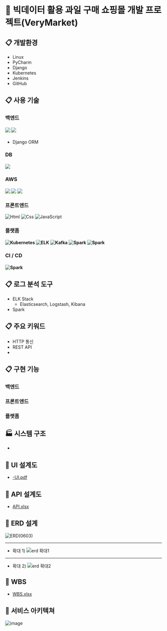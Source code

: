 # 🍓 빅데이터 활용 과일 구매 쇼핑몰 개발 프로젝트(VeryMarket) 

## :clipboard: 개발환경
* Linux
* PyCharm
* Django
* Kubernetes
* Jenkins
* GitHub

## :clipboard: 사용 기술
### 백엔드
#### <img src="https://img.shields.io/badge/Django-00C853?style=flat-square&logo=Django&logoColor=white"/> <img src="https://img.shields.io/badge/Python-673AB7?style=flat-square&logo=Python&logoColor=white"/>
* Django ORM

### DB
#### <img src="https://img.shields.io/badge/MySQL-29B6F6?style=flat-square&logo=Mysql&logoColor=white"/>

### AWS
#### <img src="https://img.shields.io/badge/EC2-FFEE58?style=flat-square&logo=EC2&logoColor=white"/> <img src="https://img.shields.io/badge/RDS-FFEE58?style=flat-square&logo=EC2&logoColor=white"/> <img src="https://img.shields.io/badge/Amazon S3-FFEE58?style=flat-square&logo=Amazon S3&logoColor=white"/>

### 프론트엔드
<img alt="Html" src ="https://img.shields.io/badge/HTML-E34F26.svg?&style=for-the-badge&logo=HTML5&logoColor=white"/> <img alt="Css" src ="https://img.shields.io/badge/CSS-1572B6.svg?&style=for-the-badge&logo=CSS3&logoColor=white"/> <img alt="JavaScript" src ="https://img.shields.io/badge/JavaScriipt-F7DF1E.svg?&style=for-the-badge&logo=JavaScript&logoColor=black"/>

### 플랫폼
#### <img alt="Kubernetes" src ="https://img.shields.io/badge/Kubernetes-42A5F5?&style=for-the-badge&logo=Kubernetes&logoColor=white"/> <img alt="ELK" src ="https://img.shields.io/badge/ELK STACK-FFD54F?&style=for-the-badge&logo=Elastic Stack&logoColor=white"/> <img alt="Kafka" src ="https://img.shields.io/badge/Kafka-424242?&style=for-the-badge&logo=Apache Kafka&logoColor=white"/> <img alt="Spark" src ="https://img.shields.io/badge/Spark-F44336?&style=for-the-badge&logo=Apache Spark&logoColor=white"/> <img alt="Spark" src ="https://img.shields.io/badge/Docker-29B6F6?&style=for-the-badge&logo=Docker&logoColor=white"/>

### CI / CD
#### <img alt="Spark" src ="https://img.shields.io/badge/Jenkins-F44336?&style=for-the-badge&logo=Jenkins&logoColor=white"/>


## :clipboard: 로그 분석 도구
* ELK Stack
  * Elasticsearch, Logstash, Kibana
* Spark

## :clipboard: 주요 키워드
* HTTP 통신
* REST API
* 

## :clipboard: 구현 기능
### 백엔드

### 프론트엔드

### 플랫폼

## :factory: 시스템 구조
* 

## :link: UI 설계도
* [-UI.pdf](https://docs.google.com/viewer?url=https://github.com/Hongin-Lim/Bigdata_Project/blob/main/files/-UI.pdf?raw=True)

## :link: API 설계도
* [API.xlsx](https://docs.google.com/viewer?url=https://github.com/Hongin-Lim/Bigdata_Project/blob/main/files/API.xlsx?raw=True)

## :link: ERD 설계
![ERD(0603)](https://user-images.githubusercontent.com/97941148/171774800-8ae454f9-8a12-4e25-baba-691447e56ead.PNG) 
***
* 확대 1)
![erd 확대1](https://user-images.githubusercontent.com/97941148/171774839-437ba554-9b52-48ab-b3b5-1e5fe11ad3de.PNG) 
***
* 확대 2)
![erd 확대2](https://user-images.githubusercontent.com/97941148/171774851-13aa6ce6-0828-45fb-8164-81b82d8f4fc5.PNG) <br>

## :link: WBS
* [WBS.xlsx](https://docs.google.com/viewer?url=https://github.com/Hongin-Lim/Bigdata_Project/blob/main/files/WBS(0603).xlsx?raw=True)

## :link: 서비스 아키텍쳐
![image](https://user-images.githubusercontent.com/97823665/170420473-9a7d6da6-850e-448a-ba62-b64256680777.png)
